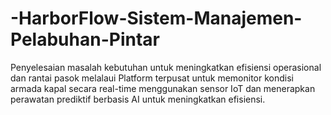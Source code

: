 # -HarborFlow-Sistem-Manajemen-Pelabuhan-Pintar
Penyelesaian masalah kebutuhan untuk meningkatkan efisiensi operasional dan rantai pasok melalaui Platform terpusat untuk memonitor kondisi armada kapal secara real-time menggunakan sensor IoT dan menerapkan perawatan prediktif berbasis AI untuk meningkatkan efisiensi.
